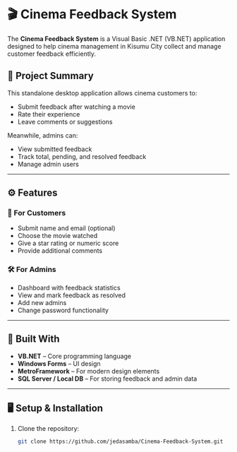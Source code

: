 # 🎬 Cinema Feedback System

The **Cinema Feedback System** is a Visual Basic .NET (VB.NET) application designed to help cinema management in Kisumu City collect and manage customer feedback efficiently.

## 📌 Project Summary

This standalone desktop application allows cinema customers to:
- Submit feedback after watching a movie
- Rate their experience
- Leave comments or suggestions

Meanwhile, admins can:
- View submitted feedback
- Track total, pending, and resolved feedback
- Manage admin users

---

## ⚙️ Features

### 🎫 For Customers
- Submit name and email (optional)
- Choose the movie watched
- Give a star rating or numeric score
- Provide additional comments

### 🛠️ For Admins
- Dashboard with feedback statistics
- View and mark feedback as resolved
- Add new admins
- Change password functionality

---

## 🧰 Built With

- **VB.NET** – Core programming language
- **Windows Forms** – UI design
- **MetroFramework** – For modern design elements
- **SQL Server / Local DB** – For storing feedback and admin data

---

## 🖥️ Setup & Installation

1. Clone the repository:
   ```bash
   git clone https://github.com/jedasamba/Cinema-Feedback-System.git
